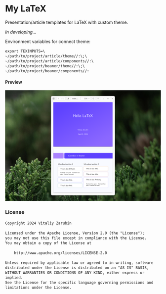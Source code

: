 My LaTeX
===================

Presentation/article templates for LaTeX with custom theme.

*In developing...*

Environment variables for connect theme:

```
export TEXINPUTS=\
~/path/to/project/article/theme//:\;\
~/path/to/project/article/components//:\
~/path/to/project/beamer/theme//:\;\
~/path/to/project/beamer/components//:

```

#### Preview

![preview_2.png](data/preview.png)

### License

```
Copyright 2024 Vitaliy Zarubin

Licensed under the Apache License, Version 2.0 (the "License");
you may not use this file except in compliance with the License.
You may obtain a copy of the License at

    http://www.apache.org/licenses/LICENSE-2.0

Unless required by applicable law or agreed to in writing, software
distributed under the License is distributed on an "AS IS" BASIS,
WITHOUT WARRANTIES OR CONDITIONS OF ANY KIND, either express or implied.
See the License for the specific language governing permissions and
limitations under the License.
```
